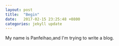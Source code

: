 ```yaml
---
layout: post
title:  "Begin"
date:   2017-02-15 23:25:48 +0800
categories: jekyll update
---
```

My name is Panfeihao,and I'm trying to write a blog.